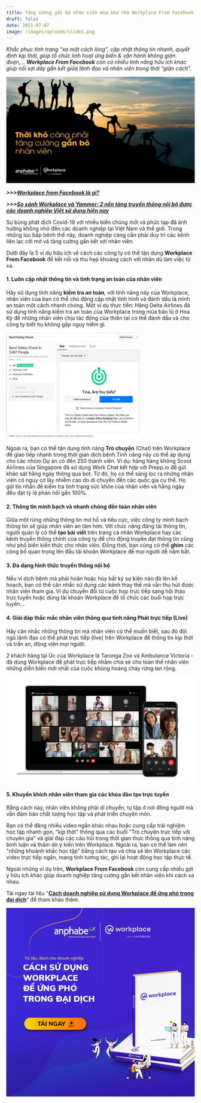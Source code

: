 ```yaml
---
title: Tăng cường gắn bó nhân viên mùa khó nhờ Workplace From Facebook
draft: false
date: 2021-07-07
image: /images/uploads/slide1.png
---
```

*Khắc phục tình trạng “xa mặt cách lòng”, cập nhật thông tin nhanh, quyết định kịp thời, giúp tổ chức linh hoạt ứng biến & vận hành không gián đoạn,... **Workplace From Facebook** còn có nhiều tính năng hữu ích khác giúp nối sợi dây gắn kết giữa lãnh đạo và nhân viên trong thời “giãn cách”.*

![Thời khó càng phải tăng cường gắn bó nhân viên](/images/uploads/slide1.png)

***\>>>[Workplace from Facebook là gì?](https://business.anphabe.com/post/2021-05-21-workplace-from-facebook-l%C3%A0-g%C3%AC/)*** 

***\>>>[So sánh Workplace và Yammer: 2 nền tảng truyền thông nội bộ được các doanh nghiệp Việt sử dụng hiện nay](https://business.anphabe.com/post/2021-07-06-so-s%C3%A1nh-workplace-v%C3%A0-yammer-2-n%E1%BB%81n-t%E1%BA%A3ng-truy%E1%BB%81n-th%C3%B4ng-n%E1%BB%99i-b%E1%BB%99-%C4%91%C6%B0%E1%BB%A3c-c%C3%A1c-doanh-nghi%E1%BB%87p-vi%E1%BB%87t-s%E1%BB%AD-d%E1%BB%A5ng-hi%E1%BB%87n-nay/)***

Sự bùng phát dịch Covid-19 với nhiều biến chủng mới và phức tạp đã ảnh hưởng không nhỏ đến các doanh nghiệp tại Việt Nam và thế giới. Trong những lúc bấp bênh thế này, doanh nghiệp càng cần phải duy trì các kênh liên lạc cởi mở và tăng cường gắn kết với nhân viên. 

Dưới đây là 5 ví dụ hữu ích về cách các công ty có thể tận dụng **Workplace From Facebook** để kết nối và thu hẹp khoảng cách với nhân dù làm việc từ xa.

#### **1. Luôn cập nhật thông tin và tình trạng an toàn của nhân viên**

Hãy sử dụng tính năng **kiểm tra an toàn**, với tính năng này của Workplace, nhân viên của bạn có thể chủ động cập nhật tình hình và đánh dấu là mình an toàn một cách nhanh chóng. Một ví dụ thực tiễn: Hãng Delta Airlines đã sử dụng tính năng kiểm tra an toàn của Workplace trong mùa bão lũ ở Hoa Kỳ để những nhân viên chịu tác động của thiên tai có thể đánh dấu và cho công ty biết họ không gặp nguy hiểm gì.

![Tính năng kiểm tra an toàn của Workplace](/images/uploads/hinh-1.png)

Ngoài ra, bạn có thể tận dụng tính năng **Trò chuyện** (Chat) trên Workplace để giao tiếp nhanh trong thời gian dịch bệnh.Tính năng này có thể áp dụng cho các nhóm Dự án có đến 250 thành viên. Ví dụ: hãng hàng không Scoot Airlines của Singapore đã sử dụng Work Chat kết hợp với Prepp.io để gửi khảo sát hằng ngày thông qua bot. Từ đó, họ có thể sàng lọc ra những nhân viên có nguy cơ lây nhiễm cao do di chuyển đến các quốc gia cụ thể. Họ gửi tin nhắn để kiểm tra tình trạng sức khỏe của nhân viên và hằng ngày đều đạt tỷ lệ phản hồi gần 100%.

#### **2. Thông tin minh bạch và nhanh chóng đến toàn nhân viên**

Giữa một rừng những thông tin mơ hồ và tiêu cực, việc công ty minh bạch thông tin sẽ giúp nhân viên an tâm hơn. Với chức năng đăng tải thông tin, người quản lý có thể **tạo bài viết** trên trang cá nhân Workplace hay các kênh truyền thông chính của công ty để chủ động truyền đạt thông tin cũng như phổ biến kiến thức cho nhân viên. Đồng thời, bạn cũng có thể **ghim** các công bố quan trọng lên đầu tài khoản Workplace để mọi người dễ nắm bắt.

#### **3. Đa dạng hình thức truyền thông nội bộ**

Nếu vì dịch bệnh mà phải hoãn hoặc hủy bất kỳ sự kiện nào đã lên kế hoạch, bạn có thể cân nhắc sử dụng các kênh thay thế mà vẫn thu hút được nhân viên tham gia. Ví dụ chuyển đổi từ cuộc họp trực tiếp sang hội thảo trực tuyến hoặc dùng tài khoản Workplace để tổ chức các buổi họp trực tuyến...

#### **4. Giải đáp thắc mắc nhân viên thông qua tính năng Phát trực tiếp (Live)**

Hãy cân nhắc những thông tin mà nhân viên có thể muốn biết, sau đó đội ngũ lãnh đạo có thể phát trực tiếp (live) trên Workplace để thông tin kịp thời và trấn an, động viên mọi người. 

2 khách hàng tại Úc của Workplace là Taronga Zoo và Ambulance Victoria - đã dùng Workplace để phát trực tiếp nhằm chia sẻ cho toàn thể nhân viên những diễn biến mới nhất của cuộc khủng hoảng cháy rừng lan rộng.

![Đội ngũ lãnh đạo có thể phát trực tiếp (live) trên Workplace](/images/uploads/hinh-2.png)

#### **5. Khuyến khích nhân viên tham gia các khóa đào tạo trực tuyến**

Bằng cách này, nhân viên không phải di chuyển, tụ tập ở nơi đông người mà vẫn đảm bảo chất lượng học tập và phát triển chuyên môn.

Bạn có thể đăng nhiều video ngắn khác nhau hoặc cung cấp trải nghiệm học tập nhanh gọn, "kịp thời" thông qua các buổi "Trò chuyện trực tiếp với chuyên gia" và giải đáp các câu hỏi trong thời gian thực thông qua tính năng bình luận và thăm dò ý kiến trên Workplace. Ngoài ra, bạn có thể làm nên "những khoảnh khắc học tập" bằng cách tạo và chia sẻ lên Workplace các video trực tiếp ngắn, mang tính tương tác, ghi lại hoạt động học tập thực tế.

Ngoài những ví dụ trên, **Workplace From Facebook** còn cung cấp nhiều gợi ý hữu ích khác giúp doanh nghiệp tăng cường gắn kết nhân viên khi cách xa nhau.

Tải ngay tài liệu "**[Cách doanh nghiệp sử dụng Workplace để ứng phó trong đại dịch](https://workplace.anphabe.com/)**" để tham khảo thêm.

![](/images/uploads/hih-3.png)
